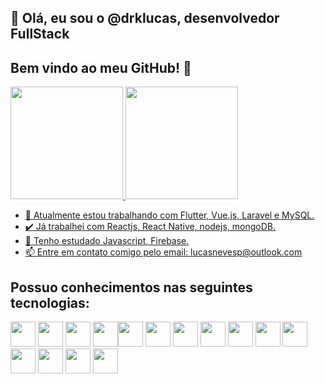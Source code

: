 ## 👋 Olá, eu sou o @drklucas, desenvolvedor FullStack
## Bem vindo ao meu GitHub! 👋 

<div>
<a href="https://github.com/drklucas">
<img height="180em" src="https://github-readme-stats.vercel.app/api/top-langs/?username=drklucas&layout=compact&langs_count=7&theme=dracula"/>
<img height="180em" src="https://github-readme-stats.vercel.app/api?username=drklucas&show_icons=true&theme=dracula&include_all_commits=true&count_private=true"/>
</div>

- 🔭 Atualmente estou trabalhando com Flutter, Vue.js, Laravel e MySQL.
- 	:heavy_check_mark: Já trabalhei com Reactjs, React Native, nodejs, mongoDB.
- 🌱 Tenho estudado Javascript, Firebase.
- 📫 Entre em contato comigo pelo email: lucasnevesp@outlook.com

## Possuo conhecimentos nas seguintes tecnologias:
<img src="https://cdn.jsdelivr.net/gh/devicons/devicon/icons/androidstudio/androidstudio-original-wordmark.svg" height=40 width=40/> <img src="https://cdn.jsdelivr.net/gh/devicons/devicon/icons/vscode/vscode-original.svg" width=40 height=40/> <img src="https://cdn.jsdelivr.net/gh/devicons/devicon/icons/android/android-original.svg" height=40 width=40/> <img src="https://cdn.jsdelivr.net/gh/devicons/devicon/icons/flutter/flutter-original.svg" height=40 width=40/><img src="https://cdn.jsdelivr.net/gh/devicons/devicon/icons/dart/dart-original-wordmark.svg" width=40 height=40/> <img src="https://cdn.jsdelivr.net/gh/devicons/devicon/icons/javascript/javascript-original.svg" width=40 height=40 /> <img src="https://cdn.jsdelivr.net/gh/devicons/devicon/icons/react/react-original.svg"  width=40 height=40/> <img src="https://cdn.jsdelivr.net/gh/devicons/devicon/icons/html5/html5-original-wordmark.svg" width=40 height=40/> <img src="https://cdn.jsdelivr.net/gh/devicons/devicon/icons/css3/css3-original-wordmark.svg" width=40 height=40/> <img src="https://cdn.jsdelivr.net/gh/devicons/devicon/icons/php/php-original.svg" width=40 height=40/> <img src="https://cdn.jsdelivr.net/gh/devicons/devicon/icons/laravel/laravel-plain-wordmark.svg" width=40 height=40/> <img src="https://cdn.jsdelivr.net/gh/devicons/devicon/icons/nodejs/nodejs-original-wordmark.svg" width=40 height=40 /> <img src="https://cdn.jsdelivr.net/gh/devicons/devicon/icons/mysql/mysql-original.svg" width=40 height=40/> <img src="https://cdn.jsdelivr.net/gh/devicons/devicon/icons/firebase/firebase-plain-wordmark.svg" width=40 height=40/> <img src="https://cdn.jsdelivr.net/gh/devicons/devicon/icons/mongodb/mongodb-original-wordmark.svg" width =40 height=40/>












